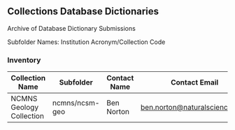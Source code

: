 ## Collections Database Dictionaries
Archive of Database Dictionary Submissions

Subfolder Names: Institution Acronym/Collection Code
### Inventory
| Collection Name          | Subfolder | Contact Name | Contact Email                  | Submitted |
| ------------------------ | --------- | ------------ | ------------------------------ | --------- |
| NCMNS Geology Collection | ncmns/ncsm-geo | Ben Norton   | ben.norton@naturalsciences.org | 20211101  |

 
